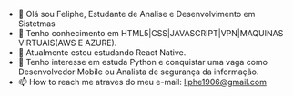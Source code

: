- 👋 Olá sou Feliphe, Estudante de Analise e Desenvolvimento em Sistetmas
- 👀 Tenho conhecimento em HTML5|CSS|JAVASCRIPT|VPN|MAQUINAS VIRTUAIS(AWS E AZURE).
- 🌱 Atualmente estou estudando React Native.
- 💞️ Tenho interesse em estuda Python e conquistar uma vaga como Desenvolvedor Mobile ou Analista de segurança da informação.
- 📫 How to reach me  atraves do meu e-mail: liphe1906@gmail.com

<!---
feliphe1906/feliphe1906 is a ✨ special ✨ repository because its `README.md` (this file) appears on your GitHub profile.
You can click the Preview link to take a look at your changes.
--->

